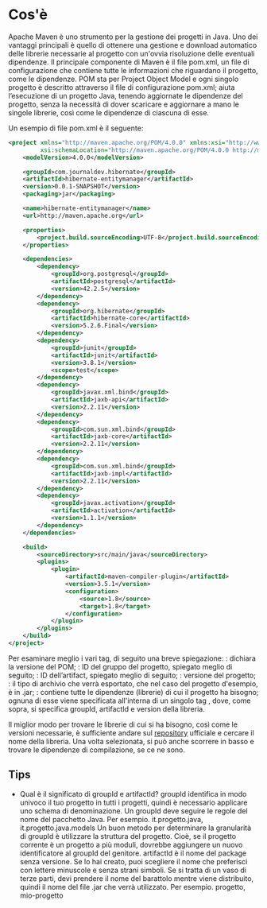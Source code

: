 # Cos'è

Apache Maven è uno strumento per la gestione dei progetti in Java. Uno dei vantaggi principali è quello di ottenere una gestione e download automatico delle librerie necessarie al progetto con un'ovvia risoluzione delle eventuali dipendenze.
Il principale componente di Maven è il file pom.xml, un file di configurazione che contiene tutte le informazioni che riguardano il progetto, come le dipendenze. POM sta per Project Object Model e ogni singolo progetto è descritto attraverso il file di configurazione pom.xml; aiuta l’esecuzione di un progetto Java, tenendo aggiornate le dipendenze del progetto, senza la necessità di dover scaricare e aggiornare a mano le singole librerie, così come le dipendenze di ciascuna di esse.

Un esempio di file pom.xml è il seguente:

```xml
<project xmlns="http://maven.apache.org/POM/4.0.0" xmlns:xsi="http://www.w3.org/2001/XMLSchema-instance"
         xsi:schemaLocation="http://maven.apache.org/POM/4.0.0 http://maven.apache.org/xsd/maven-4.0.0.xsd">
    <modelVersion>4.0.0</modelVersion>

    <groupId>com.journaldev.hibernate</groupId>
    <artifactId>hibernate-entitymanager</artifactId>
    <version>0.0.1-SNAPSHOT</version>
    <packaging>jar</packaging>

    <name>hibernate-entitymanager</name>
    <url>http://maven.apache.org</url>

    <properties>
        <project.build.sourceEncoding>UTF-8</project.build.sourceEncoding>
    </properties>

    <dependencies>
        <dependency>
            <groupId>org.postgresql</groupId>
            <artifactId>postgresql</artifactId>
            <version>42.2.5</version>
        </dependency>
        <dependency>
            <groupId>org.hibernate</groupId>
            <artifactId>hibernate-core</artifactId>
            <version>5.2.6.Final</version>
        </dependency>
        <dependency>
            <groupId>junit</groupId>
            <artifactId>junit</artifactId>
            <version>3.8.1</version>
            <scope>test</scope>
        </dependency>
        <dependency>
            <groupId>javax.xml.bind</groupId>
            <artifactId>jaxb-api</artifactId>
            <version>2.2.11</version>
        </dependency>
        <dependency>
            <groupId>com.sun.xml.bind</groupId>
            <artifactId>jaxb-core</artifactId>
            <version>2.2.11</version>
        </dependency>
        <dependency>
            <groupId>com.sun.xml.bind</groupId>
            <artifactId>jaxb-impl</artifactId>
            <version>2.2.11</version>
        </dependency>
        <dependency>
            <groupId>javax.activation</groupId>
            <artifactId>activation</artifactId>
            <version>1.1.1</version>
        </dependency>
    </dependencies>

    <build>
        <sourceDirectory>src/main/java</sourceDirectory>
        <plugins>
            <plugin>
                <artifactId>maven-compiler-plugin</artifactId>
                <version>3.5.1</version>
                <configuration>
                    <source>1.8</source>
                    <target>1.8</target>
                </configuration>
            </plugin>
        </plugins>
    </build>
</project>
```

Per esaminare meglio i vari tag, di seguito una breve spiegazione:
<modelVersion> : dichiara la versione del POM;
<groupId> : ID del gruppo del progetto, spiegato meglio di seguito;
<artifactId> : ID dell’artifact, spiegato meglio di seguito;
<version> : versione del progetto;
<packaging> : il tipo di archivio che verrà esportato, che nel caso del progetto d'esempio, è in .jar;
<dependencies> : contiene tutte le dipendenze (librerie) di cui il progetto ha bisogno; ognuna di esse viene specificata all'interna di un singolo tag <dependency>, dove, come sopra, si specifica groupId, artifactId e version della libreria. 

Il miglior modo per trovare le librerie di cui si ha bisogno, così come le versioni necessarie, è sufficiente andare sul [repository](https://mvnrepository.com/) ufficiale e cercare il nome della libreria. Una volta selezionata, si può anche scorrere in basso e trovare le dipendenze di compilazione, se ce ne sono.

## Tips

- Qual è il significato di groupId e artifactId? groupId identifica in modo univoco il tuo progetto in tutti i progetti, quindi è necessario applicare uno schema di denominazione. Un groupId deve seguire le regole del nome del pacchetto Java. Per esempio. it.progetto.java, it.progetto.java.models
Un buon metodo per determinare la granularità di groupId è utilizzare la struttura del progetto. Cioè, se il progetto corrente è un progetto a più moduli, dovrebbe aggiungere un nuovo identificatore al groupId del genitore.
artifactId è il nome del package senza versione. Se lo hai creato, puoi scegliere il nome che preferisci con lettere minuscole e senza strani simboli. Se si tratta di un vaso di terze parti, devi prendere il nome del barattolo mentre viene distribuito, quindi il nome del file .jar che verrà utilizzato.
Per esempio. progetto, mio-progetto
